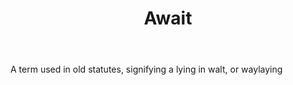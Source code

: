 ---
title: Await
letter: A
permalink: "/definitions/await.html"
body: A term used in old statutes, signifying a lying in walt, or waylaying
published_at: '2018-07-07'
source: Black's Law Dictionary
layout: post
---